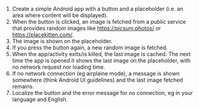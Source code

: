 
1. Create a simple Android app with a button and a placeholder
    (i.e. an area where content will be displayed).
2. When the button is clicked, an image is fetched from a public service
    that provides random images like https://picsum.photos/ or https://placekitten.com/.
3. The image is shown on the placeholder.
4. If you press the button again, a new random image is fetched.
5. When the app/activity exits/is killed, the last image is cached.
    The next time the app is opened it shows the last image on the placeholder,
    with no network request nor loading time.
6. If no network connection (eg airplaine mode), a message is shown somewhere
    (think Android UI guidelines) and the last image fetched remains.
7. Localize the button and the error message for no connection, eg in your language and English.
